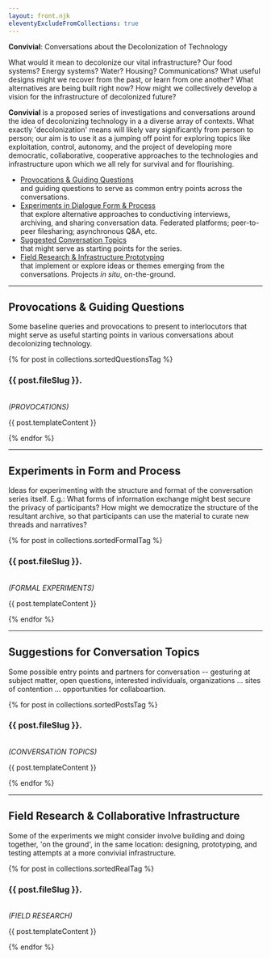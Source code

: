 ```yaml
---
layout: front.njk
eleventyExcludeFromCollections: true
---
```


<div id="title">
<b>Convivial</b>: Conversations about the Decolonization of Technology
</div>

<!--
<div id="excerpt">

For a brief <span id="punch">audio overview </span> of this proposal, click here:

<audio controls id="music">
<source src="/audio/roar.mp3" type="audio/mpeg">
Your browser does not support the audio element.
</audio>

</div>

-->

<div id="blurb">

What would it mean to decolonize our vital infrastructure? Our food systems? Energy systems? Water? Housing? Communications? What useful designs might we recover from the past, or learn from one another? What alternatives are being built right now? How might we collectively develop a vision for the infrastructure of decolonized future?

**Convivial** is a proposed series of investigations and conversations around the idea of decolonizing technology in a a diverse array of contexts. What exactly 'decolonization' means will likely vary significantly from person to person; our aim is to use it as a jumping off point for exploring topics like exploitation, control, autonomy, and the project of developing more democratic, collaborative, cooperative approaches to the technologies and infrastructure upon which we all rely for survival and for flourishing.

- <div id="highlight"> <a href="#provocations">Provocations & Guiding Questions</a></div> and guiding questions to serve as common entry points across the conversations. 
- <div id="highlight"> <a href="#formal">Experiments in Dialogue Form & Process</a></div> that explore alternative approaches to conductiving interviews, archiving, and sharing conversation data. Federated platforms; peer-to-peer filesharing; asynchronous Q&A, etc.
- <div id="highlight"> <a href="#topics">Suggested Conversation Topics</a></div> that might serve as starting points for the series.
- <div id="highlight"> <a href="#inperson">Field Research & Infrastructure Prototyping</a></div> that implement or explore ideas or themes emerging from the conversations. Projects <i>in situ</i>, on-the-ground.

</div>

---

## <a name="provocations">Provocations & Guiding Questions</a>

<div id="blurb">

Some baseline queries and provocations to present to interlocutors that might serve as useful starting points in various conversations about decolonizing technology. 

</div>

<div class="posts-area">
{% for post in collections.sortedQuestionsTag %}
  <div class="post">
    <div class="formal-contents">
      <div class="text">
<h3> {{ post.fileSlug }}.</h3>
<br>
<i>(PROVOCATIONS)</i>
        <p>{{ post.templateContent }}</p>
      </div>
    </div>
  </div>
{% endfor %}
</div>

---

## <a name="formal">Experiments in Form and Process</a>

<div id="blurb">

Ideas for experimenting with the structure and format of the conversation series itself.  E.g.: What forms of information exchange might best secure the privacy of participants?  How might we democratize the structure of the resultant archive, so that participants can use the material to curate new threads and narratives? 

</div>

<div class="posts-area">
{% for post in collections.sortedFormalTag %}
  <div class="post">
    <div class="formal-contents"> 
      <div class="text">
<h3> {{ post.fileSlug }}.</h3>
<br>
<i>(FORMAL EXPERIMENTS)</i>
        <p>{{ post.templateContent }}</p>
      </div>
    </div>
  </div>
{% endfor %}
</div>

---

## <a name="topics">Suggestions for Conversation Topics</a>

<div id="blurb">

Some possible entry points and partners for conversation -- gesturing at subject matter, open questions, interested individuals, organizations ... sites of contention ... opportunities for collaboartion.

</div>

<div class="posts-area">
{% for post in collections.sortedPostsTag %}
  <div class="post">
    <div class="post-contents">
      <div class="text">
<h3> {{ post.fileSlug }}.</h3>
<br>
<i>(CONVERSATION TOPICS)</i>
        <p>{{ post.templateContent }}</p>
      </div>
    </div>
  </div>
{% endfor %}
</div>

---

## <a name="inperson">Field Research & Collaborative Infrastructure</a>

<div id="blurb">

Some of the experiments we might consider involve building and doing together, 'on the ground', in the same location: designing, prototyping, and testing attempts at a more convivial infrastructure. 
</div>

<div class="posts-area">
{% for post in collections.sortedRealTag %}
  <div class="post">
    <div class="formal-contents">
      <div class="text">
<h3> {{ post.fileSlug }}.</h3>
<br>
<i>(FIELD RESEARCH)</i>
        <p>{{ post.templateContent }}</p>
      </div>
    </div>
  </div>
{% endfor %}
</div>
